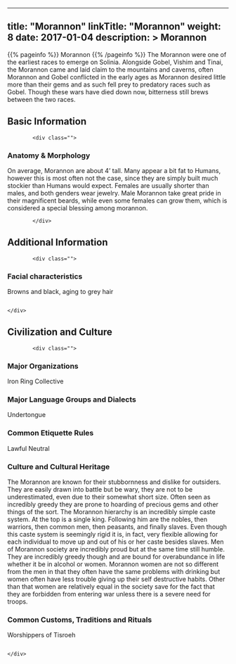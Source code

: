 
---
title: "Morannon"
linkTitle: "Morannon"
weight: 8
date: 2017-01-04
description: >
 Morannon
---

{{% pageinfo %}}
Morannon
{{% /pageinfo %}}
The Morannon were one of the earliest races to emerge on Solinia. Alongside Gobel, Vishim and Tinai, the Morannon came and laid claim to the mountains and caverns, often Morannon and Gobel conflicted in the early ages as Morannon desired little more than their gems and as such fell prey to predatory races such as Gobel. Though these wars have died down now, bitterness still brews between the two races.

## Basic Information


            <div class="">
                                    

### Anatomy & Morphology

On average, Morannon are about 4’ tall. Many appear a bit fat to Humans, however this is most often not the case, since they are simply built much stockier than Humans would expect. Females are usually shorter than males, and both genders wear jewelry. Male Morannon take great pride in their magnificent beards, while even some females can grow them, which is considered a special blessing among morannon.

                                                                                                             
            </div>
                            

## Additional Information


            <div class="">
                                             
                                    

### Facial characteristics

Browns and black, aging to grey hair

                                                                                            </div>
                            

## Civilization and Culture


            <div class="">
                                                    

### Major Organizations

Iron Ring Collective

### Major Language Groups and Dialects

Undertongue

### Common Etiquette Rules

Lawful Neutral

### Culture and Cultural Heritage

The Morannon are known for their stubbornness and dislike for outsiders. They are easily drawn into battle but be wary, they are not to be underestimated, even due to their somewhat short size. Often seen as incredibly greedy they are prone to hoarding of precious gems and other things of the sort.  The Morannon hierarchy is an incredibly simple caste system. At the top is a single king. Following him are the nobles, then warriors, then common men, then peasants, and finally slaves. Even though this caste system is seemingly rigid it is, in fact, very flexible allowing for each individual to move up and out of his or her caste besides slaves. Men of Morannon society are incredibly proud but at the same time still humble. They are incredibly greedy though and are bound for overabundance in life whether it be in alcohol or women. Morannon women are not so different from the men in that they often have the same problems with drinking but women often have less trouble giving up their self destructive habits. Other than that women are relatively equal in the society save for the fact that they are forbidden from entering war unless there is a severe need for troops.

### Common Customs, Traditions and Rituals

Worshippers of Tisroeh

                                                                                                            </div>
